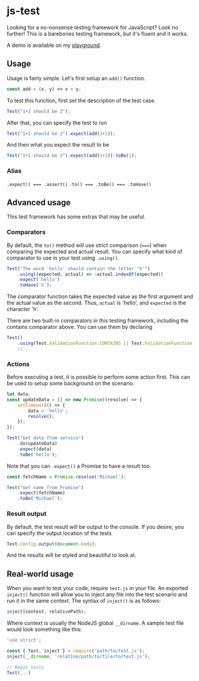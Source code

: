# js-test

Looking for a no-nonsense testing framework for JavaScript? Look no further! This is a barebones testing framework, but it's fluent and it works.

A demo is available on my [playground](https://www.michaelcheng.us/playground/lib-js/test/).

## Usage
Usage is fairly simple. Let's first setup an `add()` function.

```javascript
const add = (x, y) => x + y;
```

To test this function, first set the description of the test case.

```javascript
Test("1+1 should be 2");
```

After that, you can specify the test to run

```javascript
Test("1+1 should be 2").expect(add(1+1));
```

And then what you expect the result to be

```javascript
Test("1+1 should be 2").expect(add(1+1)).toBe(2);
```

### Alias
`.expect() === .assert()`
`.to() === .toBe() === .toHave()`

## Advanced usage
This test framework has some extras that may be useful.

### Comparators
By default, the `to()` method will use strict comparison (`===`) when comparing the expected and actual result. You can specify what kind of comparator to use in your test using `.using()`.

```javascript
Test("The word 'hello' should contain the letter 'h'")
	.using((expected, actual) => ~actual.indexOf(expected))
	.expect('hello')
	.toHave('h');
```

The comparator function takes the expected value as the first argument and the actual value as the second. Thus, `actual` is 'hello', and `expected` is the character 'h'.

There are two built-in comparators in this testing framework, including the contains comparator above. You can use them by declaring

```javascript
Test()
	.using(Test.ValidationFunction.CONTAINS || Test.ValidationFunction.EQUALS)
	//...
```

### Actions
Before executing a test, it is possible to perform some action first. This can be used to setup some background on the scenario.

```javascript
let data;
const updateData = () => new Promise((resolve) => {
	setTimeout(() => {
		data = 'hello';
		resolve();
	});
});

Test("Get data from service")
	.do(updateData)
	.expect(data)
	.toBe('hello');
```

Note that you can `.expect()` a Promise to have a result too.

```javascript
const fetchName = Promise.resolve('Michael');

Test("Get name from Promise")
	.expect(fetchName)
	.toBe('Michael');
```

### Result output
By default, the test result will be output to the console. If you desire, you can specify the output location of the tests

```javascript
Test.config.output(document.body);
```

And the results will be styled and beautiful to look at.

## Real-world usage
When you want to test your code, require `test.js` in your file. An exported `inject()` function will allow you to inject any file into the test scenario and run it in the same context. The syntax of `inject()` is as follows:

```javascript
inject(context, relativePath);
```

Where context is usually the NodeJS global `__dirname`. A sample test file would look something like this:

```javascript
'use strict';

const { Test, inject } = require('path/to/test.js');
inject(__dirname, 'relative/path/to/file/to/test.js');

// Begin tests
Test(...)
```
